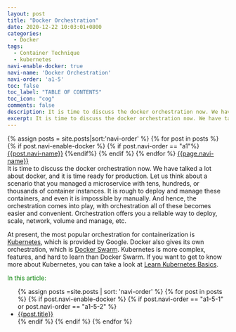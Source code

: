 ```yaml
---
layout: post
title: "Docker Orchestration"
date: 2020-12-22 10:03:01+0800
categories:
  - Docker
tags:
  - Container Technique
  - kubernetes
navi-enable-docker: true
navi-name: 'Docker Orchestration'
navi-order: 'a1-5'
toc: false
toc_label: "TABLE OF CONTENTS"
toc_icon: "cog"
comments: false
description: It is time to discuss the docker orchestration now. We have talked a lot about docker right now, and it is time ready for production. Let us think about a scenario that you managed a microservice with tens, hundreds, or thousands of container instances. It is rough to deploy and manage these containers, and even it is impossible by manually. Here, the orchestration comes into play, with orchestration all of these becomes easier and convenient. Orchestration offers you a reliable way to deploy, scale, network, volume and manage, etc.
excerpt: It is time to discuss the docker orchestration now. We have talked a lot about docker right now, and it is time ready for production. Let us think about a scenario that you managed a microservice with tens, hundreds, or thousands of container instances. It is rough to deploy and manage these containers, and even it is impossible by manually. Here, the orchestration comes into play, with orchestration all of these becomes easier and convenient. Orchestration offers you a reliable way to deploy, scale, network, volume and manage, etc.
---
```

<!--navigation bar-->
<div class='navi-link-container'>
  {% assign posts = site.posts|sort:'navi-order' %}
  {% for post in posts %}
    {% if post.navi-enable-docker %}
        {% if post.navi-order == "a1"%}
            <a href="{{ site.baseurl }}{{ post.url }}" class='navi-link'>{{post.navi-name}}</a>
        {%endif%}
    {% endif %}
  {% endfor %}
<a class='navi-link' href="">{{page.navi-name}}</a>
</div>
<!--navigation bar-->
It is time to discuss the docker orchestration now. We have talked a lot about docker, and it is time ready for production. Let us think about a scenario that you managed a microservice with tens, hundreds, or thousands of container instances. It is rough to deploy and manage these containers, and even it is impossible by manually. And hence, the orchestration comes into play, with orchestration all of these becomes easier and convenient. Orchestration offers you a reliable way to deploy, scale, network, volume and manage, etc.

At present, the most popular orchestration for containerization is [Kubernetes][2], which is provided by Google. Docker also gives its own orchestration, which is [Docker Swarm][3]. Kubernetes is more complex, features, and hard to learn than Docker Swarm. If you want to get to know more about Kubernetes, you can take a look at [Learn Kubernetes Basics][1].

<!--items-->
<div>
<span style="color: green;">In this article:</span>
<ul>
  {% assign posts =site.posts | sort: 'navi-order' %}
  {% for post in posts %}
    {% if post.navi-enable-docker %}
      {% if post.navi-order == "a1-5-1" or
            post.navi-order == "a1-5-2"
       %}
                <li><a href="{{ site.baseurl }}{{ post.url }}" class="item-link">{{post.title}}</a></li>
      {% endif %}
    {% endif %}
  {% endfor %}
</ul>
</div>
<!--items-->

[1]: https://kubernetes.io/docs/tutorials/kubernetes-basics/
[2]: https://kubernetes.io/
[3]: https://docs.docker.com/get-started/swarm-deploy/